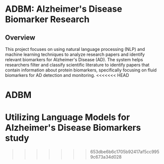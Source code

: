 # ADBM: Alzheimer's Disease Biomarker Research

## Overview

This project focuses on using natural language processing (NLP) and machine learning techniques to analyze research papers and identify relevant biomarkers for Alzheimer's Disease (AD). The system helps researchers filter and classify scientific literature to identify papers that contain information about protein biomarkers, specifically focusing on fluid biomarkers for AD detection and monitoring.
<<<<<<< HEAD

# ADBM
Utilizing Language Models for Alzheimer's Disease Biomarkers study
=======
>>>>>>> 653dbe6b6c1705b92417af5cc9959c673a34d028

